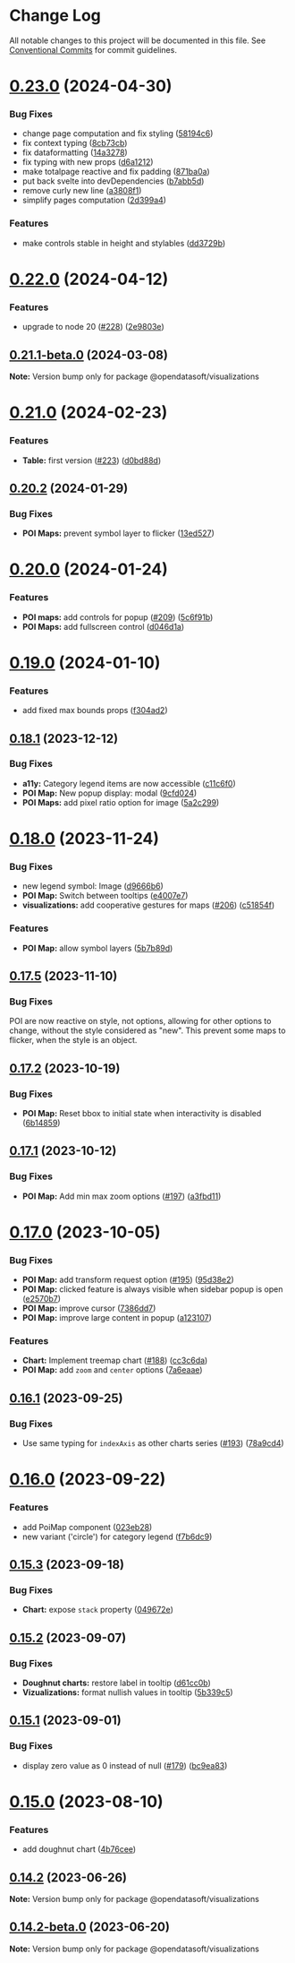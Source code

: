 # Change Log

All notable changes to this project will be documented in this file.
See [Conventional Commits](https://conventionalcommits.org) for commit guidelines.

# [0.23.0](https://github.com/opendatasoft/ods-dataviz-sdk/compare/@opendatasoft/visualizations@0.22.0...@opendatasoft/visualizations@0.23.0) (2024-04-30)


### Bug Fixes

* change page computation and fix styling ([58194c6](https://github.com/opendatasoft/ods-dataviz-sdk/commit/58194c6b6722e1b6970f9ec57788907890a468ca))
* fix context typing ([8cb73cb](https://github.com/opendatasoft/ods-dataviz-sdk/commit/8cb73cbd1d2984ce58661d4fb90982575086f3dc))
* fix dataformatting ([14a3278](https://github.com/opendatasoft/ods-dataviz-sdk/commit/14a32782bd9e81b49829a84b5ef2f401e9ca4d26))
* fix typing with new props ([d6a1212](https://github.com/opendatasoft/ods-dataviz-sdk/commit/d6a12125039870c1df3c45eeadf0e3e0f39fae4b))
* make totalpage reactive and fix padding ([871ba0a](https://github.com/opendatasoft/ods-dataviz-sdk/commit/871ba0a0c7d6203c4e0bf15b7a2256d6a15ad10e))
* put back svelte into devDependencies ([b7abb5d](https://github.com/opendatasoft/ods-dataviz-sdk/commit/b7abb5d859190f6440d44f62f2e14752d9ec33a0))
* remove curly new line ([a3808f1](https://github.com/opendatasoft/ods-dataviz-sdk/commit/a3808f11fd80dd219808e44b8ab3e75efe26d568))
* simplify pages computation ([2d399a4](https://github.com/opendatasoft/ods-dataviz-sdk/commit/2d399a403e608a30c8151e1dfd2a6c1965e06d0e))


### Features

* make controls stable in height and stylables ([dd3729b](https://github.com/opendatasoft/ods-dataviz-sdk/commit/dd3729bb6967dc1e999b3ba458f99a1962a5a51c))





# [0.22.0](https://github.com/opendatasoft/ods-dataviz-sdk/compare/@opendatasoft/visualizations@0.21.1...@opendatasoft/visualizations@0.22.0) (2024-04-12)


### Features

* upgrade to node 20 ([#228](https://github.com/opendatasoft/ods-dataviz-sdk/issues/228)) ([2e9803e](https://github.com/opendatasoft/ods-dataviz-sdk/commit/2e9803e19919fee924c8e27fed836ae42b8b1085))





## [0.21.1-beta.0](https://github.com/opendatasoft/ods-dataviz-sdk/compare/@opendatasoft/visualizations@0.21.0...@opendatasoft/visualizations@0.21.1-beta.0) (2024-03-08)

**Note:** Version bump only for package @opendatasoft/visualizations





# [0.21.0](https://github.com/opendatasoft/ods-dataviz-sdk/compare/@opendatasoft/visualizations@0.20.2...@opendatasoft/visualizations@0.21.0) (2024-02-23)


### Features

* **Table:** first version ([#223](https://github.com/opendatasoft/ods-dataviz-sdk/issues/223)) ([d0bd88d](https://github.com/opendatasoft/ods-dataviz-sdk/commit/d0bd88dce8938ceb735d6689a38b8b095e7f25fb))





## [0.20.2](https://github.com/opendatasoft/ods-dataviz-sdk/compare/@opendatasoft/visualizations@0.20.1...@opendatasoft/visualizations@0.20.2) (2024-01-29)


### Bug Fixes

* **POI Maps:** prevent symbol layer to flicker ([13ed527](https://github.com/opendatasoft/ods-dataviz-sdk/commit/13ed527a3eac930e103050a9eb38d6e33579162a))





# [0.20.0](https://github.com/opendatasoft/ods-dataviz-sdk/compare/@opendatasoft/visualizations@0.19.0...@opendatasoft/visualizations@0.20.0) (2024-01-24)


### Features

* **POI maps:** add controls for popup ([#209](https://github.com/opendatasoft/ods-dataviz-sdk/issues/209)) ([5c6f91b](https://github.com/opendatasoft/ods-dataviz-sdk/commit/5c6f91bbef6b0c5078dadf25b00d5c9181689189))
* **POI Maps:** add fullscreen control ([d046d1a](https://github.com/opendatasoft/ods-dataviz-sdk/commit/d046d1a5fb7726668a26399515dc54949e2507b9))





# [0.19.0](https://github.com/opendatasoft/ods-dataviz-sdk/compare/@opendatasoft/visualizations@0.18.1...@opendatasoft/visualizations@0.19.0) (2024-01-10)


### Features

* add fixed max bounds props ([f304ad2](https://github.com/opendatasoft/ods-dataviz-sdk/commit/f304ad2ac6fd0661fee2ab73ba83925751a6bc04))





## [0.18.1](https://github.com/opendatasoft/ods-dataviz-sdk/compare/@opendatasoft/visualizations@0.18.0...@opendatasoft/visualizations@0.18.1) (2023-12-12)


### Bug Fixes

* **a11y:** Category legend items are now accessible ([c11c6f0](https://github.com/opendatasoft/ods-dataviz-sdk/commit/c11c6f0ec56309699da34906872d689469bab63d))
* **POI Map:** New popup display: modal ([9cfd024](https://github.com/opendatasoft/ods-dataviz-sdk/commit/9cfd024dca8b199aaa0dfb86deb5cab41672de5a))
* **POI Maps:** add pixel ratio option for image ([5a2c299](https://github.com/opendatasoft/ods-dataviz-sdk/commit/5a2c299e6bdb4adf343d0fb8290e082e3a64c00d))





# [0.18.0](https://github.com/opendatasoft/ods-dataviz-sdk/compare/@opendatasoft/visualizations@0.17.5...@opendatasoft/visualizations@0.18.0) (2023-11-24)


### Bug Fixes

* new legend symbol: Image ([d9666b6](https://github.com/opendatasoft/ods-dataviz-sdk/commit/d9666b636f842f4c88e5ecde3dd475132f8ca91f))
* **POI Map:** Switch between tooltips ([e4007e7](https://github.com/opendatasoft/ods-dataviz-sdk/commit/e4007e7518a14c08e87302f4018063e0b2e780d7))
* **visualizations:** add cooperative gestures for maps ([#206](https://github.com/opendatasoft/ods-dataviz-sdk/issues/206)) ([c51854f](https://github.com/opendatasoft/ods-dataviz-sdk/commit/c51854f04beb0814dabd0de6f3365dc69e5137be))


### Features

* **POI Map:** allow symbol layers ([5b7b89d](https://github.com/opendatasoft/ods-dataviz-sdk/commit/5b7b89d1352f95ea38a55df7e5a705fe841f0efa))





## [0.17.5](https://github.com/opendatasoft/ods-dataviz-sdk/compare/@opendatasoft/visualizations@0.17.4...@opendatasoft/visualizations@0.17.5) (2023-11-10)


### Bug Fixes
POI are now reactive on style, not options, allowing for other options to change, without the style considered as "new". This prevent some maps to flicker, when the style is an object.





## [0.17.2](https://github.com/opendatasoft/ods-dataviz-sdk/compare/@opendatasoft/visualizations@0.17.1...@opendatasoft/visualizations@0.17.2) (2023-10-19)


### Bug Fixes

* **POI Map:** Reset bbox to initial state when interactivity is disabled ([6b14859](https://github.com/opendatasoft/ods-dataviz-sdk/commit/6b14859253f66d9fc230e986e937d426aeeb5f78))





## [0.17.1](https://github.com/opendatasoft/ods-dataviz-sdk/compare/@opendatasoft/visualizations@0.17.0...@opendatasoft/visualizations@0.17.1) (2023-10-12)


### Bug Fixes

* **POI Map:** Add min max zoom options ([#197](https://github.com/opendatasoft/ods-dataviz-sdk/issues/197)) ([a3fbd11](https://github.com/opendatasoft/ods-dataviz-sdk/commit/a3fbd1134772ea47bac7ee6c766eb2f7e160348c))





# [0.17.0](https://github.com/opendatasoft/ods-dataviz-sdk/compare/@opendatasoft/visualizations@0.16.1...@opendatasoft/visualizations@0.17.0) (2023-10-05)


### Bug Fixes

* **POI Map:** add transform request option ([#195](https://github.com/opendatasoft/ods-dataviz-sdk/issues/195)) ([95d38e2](https://github.com/opendatasoft/ods-dataviz-sdk/commit/95d38e2d55f1177e125cbf05c6d1076aee7ef869))
* **POI Map:** clicked feature is always visible when sidebar popup is open ([e2570b7](https://github.com/opendatasoft/ods-dataviz-sdk/commit/e2570b764b5e248f646b9f4503cc2d274e8c29c7))
* **POI Map:** improve cursor ([7386dd7](https://github.com/opendatasoft/ods-dataviz-sdk/commit/7386dd7302b8d514c3540c7882607b87eeb8a3af))
* **POI Map:** improve large content in popup ([a123107](https://github.com/opendatasoft/ods-dataviz-sdk/commit/a123107008e3fd32e3568f2fbc608caff9169394))


### Features

* **Chart:** Implement treemap chart ([#188](https://github.com/opendatasoft/ods-dataviz-sdk/issues/188)) ([cc3c6da](https://github.com/opendatasoft/ods-dataviz-sdk/commit/cc3c6da0635570ab8c674686eb0ef3cc51d79585))
* **POI Map:** add `zoom` and `center` options ([7a6eaae](https://github.com/opendatasoft/ods-dataviz-sdk/commit/7a6eaaebef9753a98ddc89b2643e0f738913e9bf))





## [0.16.1](https://github.com/opendatasoft/ods-dataviz-sdk/compare/@opendatasoft/visualizations@0.16.0...@opendatasoft/visualizations@0.16.1) (2023-09-25)


### Bug Fixes

* Use same typing for `indexAxis` as other charts series ([#193](https://github.com/opendatasoft/ods-dataviz-sdk/issues/193)) ([78a9cd4](https://github.com/opendatasoft/ods-dataviz-sdk/commit/78a9cd45fa20c53ae01de9fa8198b980059095ba))





# [0.16.0](https://github.com/opendatasoft/ods-dataviz-sdk/compare/@opendatasoft/visualizations@0.15.3...@opendatasoft/visualizations@0.16.0) (2023-09-22)


### Features

* add PoiMap component ([023eb28](https://github.com/opendatasoft/ods-dataviz-sdk/commit/023eb288c27570addd2efb3bfc82dbabf25fb169))
* new variant ('circle') for category legend ([f7b6dc9](https://github.com/opendatasoft/ods-dataviz-sdk/commit/f7b6dc9d7ef0ea0d4bf28affddb4bcca37ad5c0c))





## [0.15.3](https://github.com/opendatasoft/ods-dataviz-sdk/compare/@opendatasoft/visualizations@0.15.2...@opendatasoft/visualizations@0.15.3) (2023-09-18)


### Bug Fixes

* **Chart:** expose `stack` property ([049672e](https://github.com/opendatasoft/ods-dataviz-sdk/commit/049672eb8a721070f957fca22866cbb6b74a7920))





## [0.15.2](https://github.com/opendatasoft/ods-dataviz-sdk/compare/@opendatasoft/visualizations@0.15.1...@opendatasoft/visualizations@0.15.2) (2023-09-07)


### Bug Fixes

* **Doughnut charts:** restore label in tooltip ([d61cc0b](https://github.com/opendatasoft/ods-dataviz-sdk/commit/d61cc0be229f53142d30d14b88cbee3db5d5404e))
* **Vizualizations:** format nullish values in tooltip ([5b339c5](https://github.com/opendatasoft/ods-dataviz-sdk/commit/5b339c52c8c8d73525dee2ec871a220efaecc5c2))





## [0.15.1](https://github.com/opendatasoft/ods-dataviz-sdk/compare/@opendatasoft/visualizations@0.15.0...@opendatasoft/visualizations@0.15.1) (2023-09-01)


### Bug Fixes

* display zero value as 0 instead of null ([#179](https://github.com/opendatasoft/ods-dataviz-sdk/issues/179)) ([bc9ea83](https://github.com/opendatasoft/ods-dataviz-sdk/commit/bc9ea835879f20c02a6b1ff9f34deab04d44d597))





# [0.15.0](https://github.com/opendatasoft/ods-dataviz-sdk/compare/@opendatasoft/visualizations@0.14.2...@opendatasoft/visualizations@0.15.0) (2023-08-10)


### Features

* add doughnut chart ([4b76cee](https://github.com/opendatasoft/ods-dataviz-sdk/commit/4b76ceeee25e04a7a0816630c45fa3330b9da872))





## [0.14.2](https://github.com/opendatasoft/ods-dataviz-sdk/compare/@opendatasoft/visualizations@0.14.2-beta.0...@opendatasoft/visualizations@0.14.2) (2023-06-26)

**Note:** Version bump only for package @opendatasoft/visualizations





## [0.14.2-beta.0](https://github.com/opendatasoft/ods-dataviz-sdk/compare/@opendatasoft/visualizations@0.14.1...@opendatasoft/visualizations@0.14.2-beta.0) (2023-06-20)

**Note:** Version bump only for package @opendatasoft/visualizations

